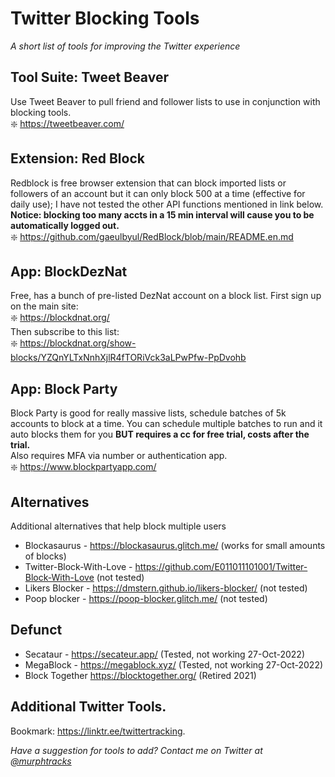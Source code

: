 # Twitter Blocking Tools
_A short list of tools for improving the Twitter experience_

## Tool Suite: Tweet Beaver
Use Tweet Beaver to pull friend and follower lists to use in conjunction with blocking tools.  
❇️ https://tweetbeaver.com/
   
## Extension: Red Block
Redblock is free browser extension that can block imported lists or followers of an account but it can only block 500 at a time (effective for daily use); I have not tested the other API functions mentioned in link below.  
**Notice: blocking too many accts in a 15 min interval will cause you to be automatically logged out.**  
❇️ https://github.com/gaeulbyul/RedBlock/blob/main/README.en.md  
      
## App: BlockDezNat
Free, has a bunch of pre-listed DezNat account on a block list.
First sign up on the main site:  
❇️ https://blockdnat.org/  
Then subscribe to this list:  
❇️ https://blockdnat.org/show-blocks/YZQnYLTxNnhXjlR4fTORiVck3aLPwPfw-PpDvohb  
    
## App: Block Party 
Block Party is good for really massive lists, schedule batches of 5k accounts to block at a time. You can schedule multiple batches to run and it auto blocks them for you **BUT requires a cc for free trial, costs after the trial.**  
Also requires MFA via number or authentication app.  
❇️ https://www.blockpartyapp.com/  
      
## Alternatives
Additional alternatives that help block multiple users  
- Blockasaurus - https://blockasaurus.glitch.me/ (works for small amounts of blocks)  
- Twitter-Block-With-Love - https://github.com/E011011101001/Twitter-Block-With-Love (not tested)  
- Likers Blocker - https://dmstern.github.io/likers-blocker/ (not tested)  
- Poop blocker - https://poop-blocker.glitch.me/ (not tested)  

## Defunct
- Secataur - https://secateur.app/ (Tested, not working 27-Oct-2022)  
- MegaBlock - https://megablock.xyz/ (Tested, not working 27-Oct-2022)  
- Block Together https://blocktogether.org/ (Retired 2021)
  
## Additional Twitter Tools. 
Bookmark: https://linktr.ee/twittertracking. 
  
  
_Have a suggestion for tools to add? Contact me on Twitter at [@murphtracks](https://twitter.com/murphtracks)_ 

